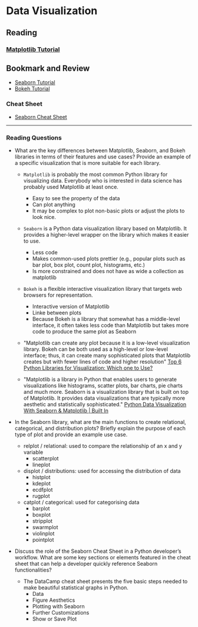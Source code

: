 # Data Visualization

## Reading

### [Matplotlib Tutorial](https://www.labri.fr/perso/nrougier/teaching/matplotlib/)

## Bookmark and Review

- [Seaborn Tutorial](https://seaborn.pydata.org/tutorial.html)
- [Bokeh Tutorial](https://mybinder.org/v2/gh/bokeh/bokeh-notebooks/master?filepath=tutorial%2F00%20-%20Introduction%20and%20Setup.ipynb)

### Cheat Sheet

- [Seaborn Cheat Sheet](https://s3.amazonaws.com/assets.datacamp.com/blog_assets/Python_Seaborn_Cheat_Sheet.pdf)

---

### Reading Questions

- What are the key differences between Matplotlib, Seaborn, and Bokeh libraries in terms of their features and use cases? Provide an example of a specific visualization that is more suitable for each library.
  - `Matplotlib` is probably the most common Python library for visualizing data. Everybody who is interested in data science has probably used Matplotlib at least once.
    - Easy to see the property of the data
    - Can plot anything
    - It may be complex to plot non-basic plots or adjust the plots to look nice.
  - `Seaborn` is a Python data visualization library based on Matplotlib. It provides a higher-level wrapper on the library which makes it easier to use.
    - Less code
    - Makes common-used plots prettier (e.g., popular plots such as bar plot, box plot, count plot, histograms, etc.)
    - Is more constrained and does not have as wide a collection as matplotlib
  - `Bokeh` is a flexible interactive visualization library that targets web browsers for representation.
    - Interactive version of Matplotlib
    - Linke between plots
    - Because Bokeh is a library that somewhat has a middle-level interface, it often takes less code than Matplotlib but takes more code to produce the same plot as Seaborn

  - "Matplotlib can create any plot because it is a low-level visualization library. Bokeh can be both used as a high-level or low-level interface; thus, it can create many sophisticated plots that Matplotlib creates but with fewer lines of code and higher resolution" [Top 6 Python Libraries for Visualization: Which one to Use?](https://towardsdatascience.com/top-6-python-libraries-for-visualization-which-one-to-use-fe43381cd658#:~:text=Matplotlib%20can%20create%20any%20plot,of%20code%20and%20higher%20resolution.)

  - "Matplotlib is a library in Python that enables users to generate visualizations like histograms, scatter plots, bar charts, pie charts and much more. Seaborn is a visualization library that is built on top of Matplotlib. It provides data visualizations that are typically more aesthetic and statistically sophisticated." [Python Data Visualization With Seaborn & Matplotlib | Built In](https://builtin.com/data-science/data-visualization-tutorial#:~:text=Matplotlib%20is%20a%20library%20in,more%20aesthetic%20and%20statistically%20sophisticated.)

- In the Seaborn library, what are the main functions to create relational, categorical, and distribution plots? Briefly explain the purpose of each type of plot and provide an example use case.
  - relplot / relational: used to compare the relationship of an x and y variable
    - scatterplot
    - lineplot
  - displot / distributions: used for accessing the distribution of data
    - histplot
    - kdeplot
    - ecdfplot
    - rugplot
  - catplot / categorical: used for categorising data
    - barplot
    - boxplot
    - stripplot
    - swarmplot
    - violinplot
    - pointplot

- Discuss the role of the Seaborn Cheat Sheet in a Python developer’s workflow. What are some key sections or elements featured in the cheat sheet that can help a developer quickly reference Seaborn functionalities?
  - The DataCamp cheat sheet presents the five basic steps needed to make beautiful statistical graphs in Python.
    - Data
    - Figure Aesthetics
    - Plotting with Seaborn
    - Further Customizations
    - Show or Save Plot
